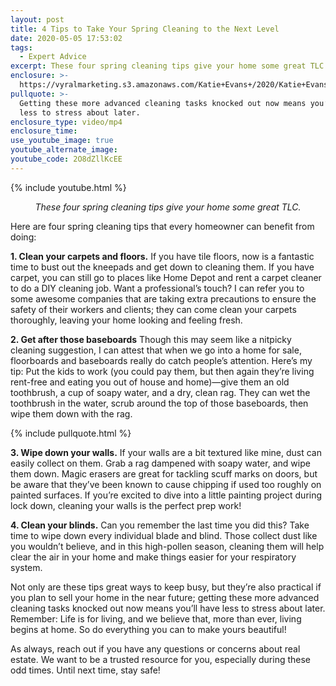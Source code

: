 ```yaml
---
layout: post
title: 4 Tips to Take Your Spring Cleaning to the Next Level
date: 2020-05-05 17:53:02
tags:
  - Expert Advice
excerpt: These four spring cleaning tips give your home some great TLC.
enclosure: >-
  https://vyralmarketing.s3.amazonaws.com/Katie+Evans+/2020/Katie+Evans+Seller's+Or+Not+Spring+Cleaning+Tips.mp4
pullquote: >-
  Getting these more advanced cleaning tasks knocked out now means you’ll have
  less to stress about later.
enclosure_type: video/mp4
enclosure_time:
use_youtube_image: true
youtube_alternate_image:
youtube_code: 2O8dZllKcEE
---
```


{% include youtube.html %}

<p style="text-align: center;"><em>These four spring cleaning tips give your home some great TLC.</em></p>

Here are four spring cleaning tips that every homeowner can benefit from doing:&nbsp;

**1\. Clean your carpets and floors.** If you have tile floors, now is a fantastic time to bust out the kneepads and get down to cleaning them. If you have carpet, you can still go to places like Home Depot and rent a carpet cleaner to do a DIY cleaning job. Want a professional’s touch? I can refer you to some awesome companies that are taking extra precautions to ensure the safety of their workers and clients; they can come clean your carpets thoroughly, leaving your home looking and feeling fresh.

**2\. Get after those baseboards** Though this may seem like a nitpicky cleaning suggestion, I can attest that when we go into a home for sale, floorboards and baseboards really do catch people’s attention. Here’s my tip: Put the kids to work (you could pay them, but then again they’re living rent-free and eating you out of house and home)—give them an old toothbrush, a cup of soapy water, and a dry, clean rag. They can wet the toothbrush in the water, scrub around the top of those baseboards, then wipe them down with the rag.

{% include pullquote.html %}

**3\. Wipe down your walls.** If your walls are a bit textured like mine, dust can easily collect on them. Grab a rag dampened with soapy water, and wipe them down. Magic erasers are great for tackling scuff marks on doors, but be aware that they’ve been known to cause chipping if used too roughly on painted surfaces. If you’re excited to dive into a little painting project during lock down, cleaning your walls is the perfect prep work\!

**4\. Clean your blinds.** Can you remember the last time you did this? Take time to wipe down every individual blade and blind. Those collect dust like you wouldn’t believe, and in this high-pollen season, cleaning them will help clear the air in your home and make things easier for your respiratory system.&nbsp;

Not only are these tips great ways to keep busy, but they’re also practical if you plan to sell your home in the near future; getting these more advanced cleaning tasks knocked out now means you’ll have less to stress about later. Remember: Life is for living, and we believe that, more than ever, living begins at home. So do everything you can to make yours beautiful\!&nbsp;

As always, reach out if you have any questions or concerns about real estate. We want to be a trusted resource for you, especially during these odd times. Until next time, stay safe\!